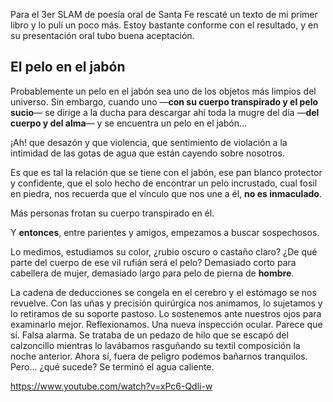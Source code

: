 <html><body><p>Para el 3er SLAM de poesía oral de Santa Fe rescaté un texto de mi primer libro y lo pulí un poco más. Estoy bastante conforme con el resultado, y en su presentación oral tubo buena aceptación.

</p><h2>El pelo en el jabón</h2>

Probablemente un pelo en el jabón sea uno de los objetos más limpios del universo. Sin embargo, cuando uno —<b>con su cuerpo transpirado y el pelo sucio</b>— se dirige a la ducha para descargar ahí toda la mugre del día —<b>del cuerpo y del alma</b>— y se encuentra un pelo en el jabón...



¡Ah! que desazón y que violencia, que sentimiento de violación a la intimidad de las gotas de agua que están cayendo sobre nosotros.

Es que es tal la relación que se tiene con el jabón, ese pan blanco protector y confidente, que el solo hecho de encontrar un pelo incrustado, cual fosil en piedra, nos recuerda que el vínculo que nos une a él, <b>no es inmaculado</b>.



Más personas frotan su cuerpo transpirado en él.



Y <b>entonces</b>, entre parientes y amigos, empezamos a buscar sospechosos.



Lo medimos, estudiamos su color, ¿rubio oscuro o castaño claro? ¿De qué parte del cuerpo de ese vil rufián será el pelo? Demasiado corto para cabellera de mujer, demasiado largo para pelo de pierna de <b>hombre</b>.



La cadena de deducciones se congela en el cerebro y el estómago se nos revuelve. Con las uñas y precisión quirúrgica nos animamos, lo sujetamos y lo retiramos de su soporte pastoso. Lo sostenemos ante nuestros ojos para examinarlo mejor. Reflexionamos. Una nueva inspección ocular. Parece que sí. Falsa alarma. Se trataba de un pedazo de hilo que se escapó del calzoncillo mientras lo lavábamos rasguñando su textil composición la noche anterior. Ahora sí, fuera de peligro podemos bañarnos tranquilos. Pero... ¿qué sucede? Se terminó el agua caliente.



https://www.youtube.com/watch?v=xPc6-Qdli-w</body></html>